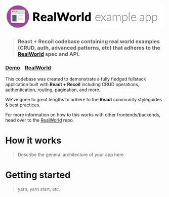 # ![RealWorld Example App](logo.png)

> ### React + Recoil codebase containing real world examples (CRUD, auth, advanced patterns, etc) that adheres to the [RealWorld](https://github.com/gothinkster/realworld) spec and API.

### [Demo](https://react-recoil-realworld.vercel.app)&nbsp;&nbsp;&nbsp;&nbsp;[RealWorld](https://github.com/gothinkster/realworld)

This codebase was created to demonstrate a fully fledged fullstack application built with **React + Recoil** including CRUD operations, authentication, routing, pagination, and more.

We've gone to great lengths to adhere to the **React** community styleguides & best practices.

For more information on how to this works with other frontends/backends, head over to the [RealWorld](https://github.com/gothinkster/realworld) repo.

# How it works

> Describe the general architecture of your app here

# Getting started

> yarn, yarn start, etc.
